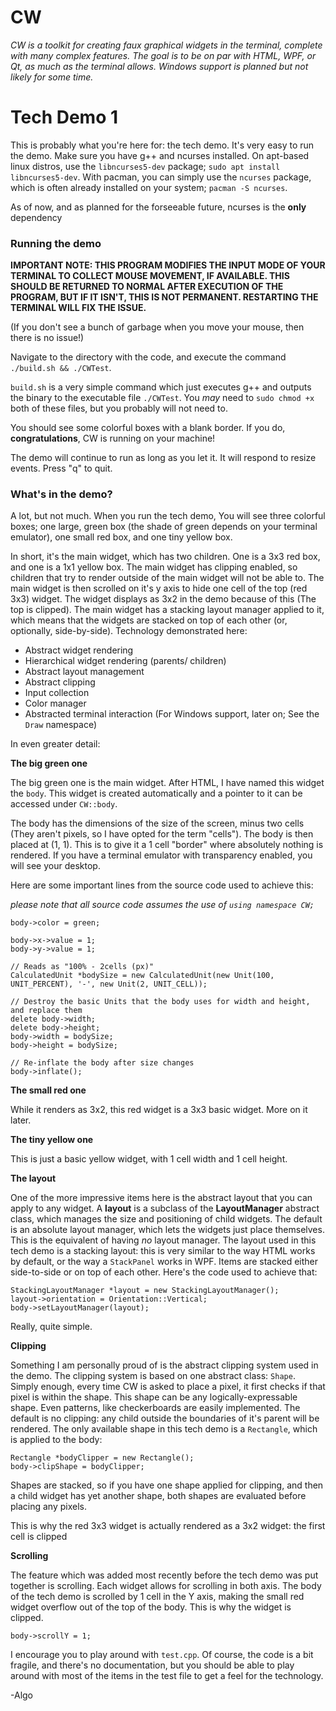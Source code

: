 # CW

*CW is a toolkit for creating faux graphical widgets in the terminal, complete with
many complex features. The goal is to be on par with HTML, WPF, or Qt, as much as
the terminal allows. Windows support is planned but not likely for some time.*

# Tech Demo 1

This is probably what you're here for: the tech demo. It's very easy to run the demo.
Make sure you have g++ and ncurses installed. On apt-based linux distros, use the
`libncurses5-dev` package; `sudo apt install libncurses5-dev`. With pacman, you can
simply use the `ncurses` package, which is often already installed on your system;
`pacman -S ncurses`.

As of now, and as planned for the forseeable future, ncurses is the **only** dependency

### Running the demo

**IMPORTANT NOTE: THIS PROGRAM MODIFIES THE INPUT MODE OF YOUR TERMINAL TO COLLECT MOUSE
MOVEMENT, IF AVAILABLE. THIS SHOULD BE RETURNED TO NORMAL AFTER EXECUTION OF THE PROGRAM,
BUT IF IT ISN'T, THIS IS NOT PERMANENT. RESTARTING THE TERMINAL WILL FIX THE ISSUE.**

(If you don't see a bunch of garbage when you move your mouse, then there is no issue!)

Navigate to the directory with the code, and execute the command `./build.sh && ./CWTest`.

`build.sh` is a very simple command which just executes g++ and outputs the binary to
the executable file `./CWTest`. You *may* need to `sudo chmod +x` both of these files,
but you probably will not need to.

You should see some colorful boxes with a blank border. If you do, **congratulations**,
CW is running on your machine!

The demo will continue to run as long as you let it. It will respond to resize events.
Press "q" to quit.

### What's in the demo?

A lot, but not much. When you run the tech demo, You will see three colorful boxes; one
large, green box (the shade of green depends on your terminal emulator), one small red
box, and one tiny yellow box.

In short, it's the main widget, which has two children. One is a 3x3 red box, and one is
a 1x1 yellow box. The main widget has clipping enabled, so children that try to render
outside of the main widget will not be able to. The main widget is then scrolled on it's
y axis to hide one cell of the top (red 3x3) widget. The widget displays as 3x2 in the
demo because of this (The top is clipped). The main widget has a stacking layout manager
applied to it, which means that the widgets are stacked on top of each other (or,
optionally, side-by-side). Technology demonstrated here:

- Abstract widget rendering
- Hierarchical widget rendering (parents/ children)
- Abstract layout management
- Abstract clipping
- Input collection
- Color manager
- Abstracted terminal interaction (For Windows support, later on; See the `Draw` namespace)

In even greater detail:

**The big green one**

The big green one is the main widget. After HTML, I have named this widget the `body`.
This widget is created automatically and a pointer to it can be accessed under
`CW::body`.

The body has the dimensions of the size of the screen, minus two cells (They aren't
pixels, so I have opted for the term "cells"). The body is then placed at (1, 1).
This is to give it a 1 cell "border" where absolutely nothing is rendered. If you have
a terminal emulator with transparency enabled, you will see your desktop.

Here are some important lines from the source code used to achieve this:

*please note that all source code assumes the use of `using namespace CW;`*

    body->color = green;
    
    body->x->value = 1;
    body->y->value = 1;
    
    // Reads as "100% - 2cells (px)"
    CalculatedUnit *bodySize = new CalculatedUnit(new Unit(100, UNIT_PERCENT), '-', new Unit(2, UNIT_CELL));
    
    // Destroy the basic Units that the body uses for width and height, and replace them
    delete body->width;
    delete body->height;
    body->width = bodySize;
    body->height = bodySize;
    
    // Re-inflate the body after size changes
    body->inflate();
    
**The small red one**

While it renders as 3x2, this red widget is a 3x3 basic widget. More on it later.

**The tiny yellow one**

This is just a basic yellow widget, with 1 cell width and 1 cell height.

**The layout**

One of the more impressive items here is the abstract layout that you can apply to
any widget. A **layout** is a subclass of the **LayoutManager** abstract class,
which manages the size and positioning of child widgets. The default is an absolute
layout manager, which lets the widgets just place themselves. This is the equivalent
of having *no* layout manager. The layout used in this tech demo is a stacking
layout: this is very similar to the way HTML works by default, or the way a
`StackPanel` works in WPF. Items are stacked either side-to-side or on top of each
other. Here's the code used to achieve that:

    StackingLayoutManager *layout = new StackingLayoutManager();
    layout->orientation = Orientation::Vertical;
    body->setLayoutManager(layout);
    
Really, quite simple.

**Clipping**

Something I am personally proud of is the abstract clipping system used in the demo.
The clipping system is based on one abstract class: `Shape`. Simply enough, every time CW is
asked to place a pixel, it first checks if that pixel is within the shape. This shape
can be any logically-expressable shape. Even patterns, like checkerboards are easily
implemented. The default is no clipping: any child outside the boundaries of it's parent
will be rendered. The only available shape in this tech demo is a `Rectangle`, which
is applied to the body:

    Rectangle *bodyClipper = new Rectangle();
    body->clipShape = bodyClipper;
    
Shapes are stacked, so if you have one shape applied for clipping, and then a child widget
has yet another shape, both shapes are evaluated before placing any pixels.

This is why the red 3x3 widget is actually rendered as a 3x2 widget: the first cell is clipped

**Scrolling**

The feature which was added most recently before the tech demo was put together is scrolling.
Each widget allows for scrolling in both axis. The body of the tech demo is scrolled by 1
cell in the Y axis, making the small red widget overflow out of the top of the body. This
is why the widget is clipped.

    body->scrollY = 1;
    
I encourage you to play around with `test.cpp`. Of course, the code is a bit fragile, and
there's no documentation, but you should be able to play around with most of the items in
the test file to get a feel for the technology.

-Algo
